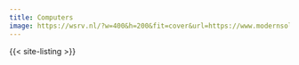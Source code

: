 ```yaml
---
title: Computers
image: https://wsrv.nl/?w=400&h=200&fit=cover&url=https://www.modernsolid.com/storage/media/products/notebook-arm_1.jpg
---
```


{{< site-listing >}}